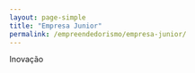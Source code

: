 ```yaml
---
layout: page-simple
title: "Empresa Junior"
permalink: /empreendedorismo/empresa-junior/
---
```


Inovação